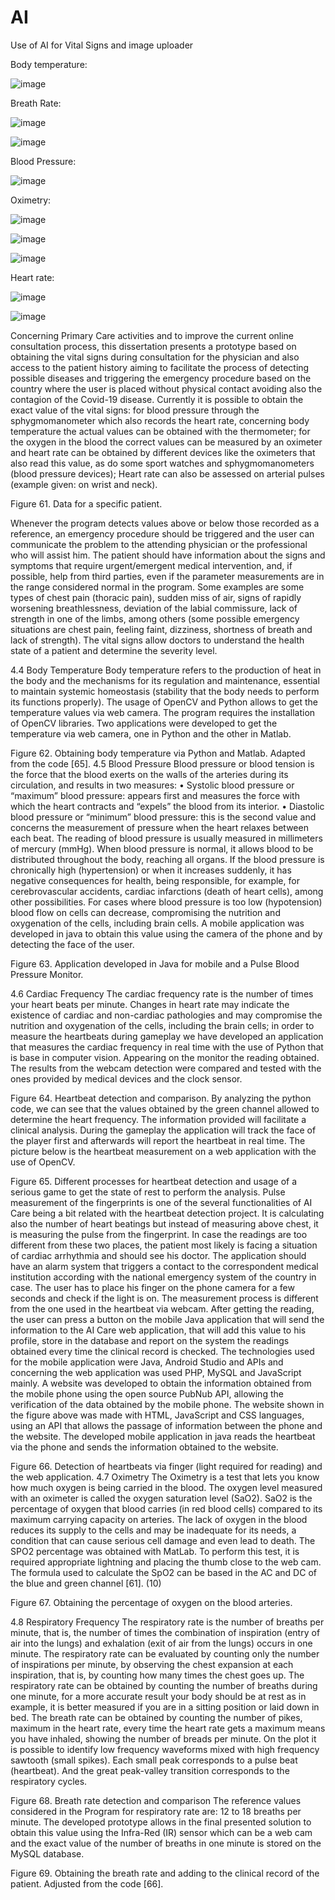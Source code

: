 # AI

Use of AI for Vital Signs and image uploader

Body temperature:

![image](https://user-images.githubusercontent.com/26171557/187051252-ff50c380-c97f-44b4-aa50-6deffb193d83.png)


Breath Rate:

![image](https://user-images.githubusercontent.com/26171557/187051279-0c54354f-60e8-43ad-b049-5f2dccd4321f.png)

![image](https://user-images.githubusercontent.com/26171557/187051282-69b244e1-afc0-47b5-80ee-daac51ef0f11.png)



Blood Pressure:

![image](https://user-images.githubusercontent.com/26171557/187051266-8f75ed75-4a65-4216-9451-c4ee192f4e0a.png)



Oximetry:

![image](https://user-images.githubusercontent.com/26171557/187051291-29793c2a-c1e0-4d85-8e7a-3dde39b8200b.png)

![image](https://user-images.githubusercontent.com/26171557/187051293-fc61687d-8692-4489-95cf-615ec9c20328.png)

![image](https://user-images.githubusercontent.com/26171557/187051299-4b53f33c-5c22-42d7-9e80-81be9bcfc81b.png)


Heart rate:

![image](https://user-images.githubusercontent.com/26171557/187051315-2fb6dd35-c72e-41ee-9c85-ee0abb947cfa.png)


![image](https://user-images.githubusercontent.com/26171557/187051317-099ac757-8abf-4097-80d9-89d02c51f1ca.png)


Concerning Primary Care activities and to improve the current online consultation process, this dissertation presents a prototype based on obtaining the vital signs during consultation for the physician and also access to the patient history aiming to facilitate the process of detecting possible diseases and triggering the emergency procedure based on the country where the user is placed without physical contact avoiding also the contagion of the Covid-19 disease.
Currently it is possible to obtain the exact value of the vital signs: for blood pressure through the sphygmomanometer which also records the heart rate, concerning body temperature the actual values can be obtained with the thermometer; for the oxygen in the blood the correct values can be measured by an oximeter and heart rate can be obtained by different devices like the oximeters that also read this value, as do some sport watches and sphygmomanometers (blood pressure devices); Heart rate can also be assessed on arterial pulses (example given: on wrist and neck).
       
Figure 61. Data for a specific patient.

Whenever the program detects values above or below those recorded as a reference, an emergency procedure should be triggered and the user can communicate the problem to the attending physician or the professional who will assist him.
The patient should have information about the signs and symptoms that require urgent/emergent medical intervention, and, if possible, help from third parties, even if the parameter measurements are in the range considered normal in the program. Some examples are some types of chest pain (thoracic pain), sudden miss of air, signs of rapidly worsening breathlessness, deviation of the labial commissure, lack of strength in one of the limbs, among others (some possible emergency situations are chest pain, feeling faint, dizziness, shortness of breath and lack of strength). The vital signs allow doctors to understand the health state of a patient and determine the severity level.

4.4	Body Temperature
Body temperature refers to the production of heat in the body and the mechanisms for its regulation and maintenance, essential to maintain systemic homeostasis (stability that the body needs to perform its functions properly). The usage of OpenCV and Python allows to get the temperature values via web camera. The program requires the installation of OpenCV libraries. Two applications were developed to get the temperature via web camera, one in Python and the other in Matlab.
      
Figure 62. Obtaining body temperature via Python and Matlab. Adapted from the code [65].
4.5	Blood Pressure
Blood pressure or blood tension is the force that the blood exerts on the walls of the arteries during its circulation, and results in two measures:
• Systolic blood pressure or “maximum” blood pressure: appears first and measures the force with which the heart contracts and “expels” the blood from its interior.
• Diastolic blood pressure or “minimum” blood pressure: this is the second value and concerns the measurement of pressure when the heart relaxes between each beat.
The reading of blood pressure is usually measured in millimeters of mercury (mmHg). When blood pressure is normal, it allows blood to be distributed throughout the body, reaching all organs. If the blood pressure is chronically high (hypertension) or when it increases suddenly, it has negative consequences for health, being responsible, for example, for cerebrovascular accidents, cardiac infarctions (death of heart cells), among other possibilities. For cases where blood pressure is too low (hypotension) blood flow on cells can decrease, compromising the nutrition and oxygenation of the cells, including brain cells. A mobile application was developed in java to obtain this value using the camera of the phone and by detecting the face of the user.
     
Figure 63. Application developed in Java for mobile and a Pulse Blood Pressure Monitor.

4.6	Cardiac Frequency
The cardiac frequency rate is the number of times your heart beats per minute. Changes in heart rate may indicate the existence of cardiac and non-cardiac pathologies and may compromise the nutrition and oxygenation of the cells, including the brain cells; in order to measure the heartbeats during gameplay we have developed an application that measures the cardiac frequency in real time with the use of Python that is base in computer vision. Appearing on the monitor the reading obtained. The results from the webcam detection were compared and tested with the ones provided by medical devices and the clock sensor.
  
Figure 64. Heartbeat detection and comparison.
By analyzing the python code, we can see that the values obtained by the green channel allowed to determine the heart frequency.
The information provided will facilitate a clinical analysis. During the gameplay the application will track the face of the player first and afterwards will report the heartbeat in real time. The picture below is the heartbeat measurement on a web application with the use of OpenCV.
   
Figure 65. Different processes for heartbeat detection and usage of a serious game to get the state of rest to perform the analysis.
Pulse measurement of the fingerprints is one of the several functionalities of AI Care being a bit related with the heartbeat detection project. It is calculating also the number of heart beatings but instead of measuring above chest, it is measuring the pulse from the fingerprint. In case the readings are too different from these two places, the patient most likely is facing a situation of cardiac arrhythmia and should see his doctor.
The application should have an alarm system that triggers a contact to the correspondent medical institution according with the national emergency system of the country in case. The user has to place his finger on the phone camera for a few seconds and check if the light is on. The measurement process is different from the one used in the heartbeat via webcam. After getting the reading, the user can press a button on the mobile Java application that will send the information to the AI Care web application, that will add this value to his profile, store in the database and report on the system the readings obtained every time the clinical record is checked.
The technologies used for the mobile application were Java, Android Studio and APIs and concerning the web application was used PHP, MySQL and JavaScript mainly.
A website was developed to obtain the information obtained from the mobile phone using the open source PubNub API, allowing the verification of the data obtained by the mobile phone. The website shown in the figure above was made with HTML, JavaScript and CSS languages, using an API that allows the passage of information between the phone and the website. The developed mobile application in java reads the heartbeat via the phone and sends the information obtained to the website.
   
   
Figure 66. Detection of heartbeats via finger (light required for reading) and the web application.
4.7	Oximetry
The Oximetry is a test that lets you know how much oxygen is being carried in the blood. The oxygen level measured with an oximeter is called the oxygen saturation level (SaO2). SaO2 is the percentage of oxygen that blood carries (in red blood cells) compared to its maximum carrying capacity on arteries. The lack of oxygen in the blood reduces its supply to the cells  and may be inadequate for its needs, a condition that can cause serious cell damage and even lead to death. The SPO2 percentage was obtained with MatLab. To perform this test, it is required appropriate lightning and placing the thumb close to the web cam.
The formula used to calculate the SpO2 can be based in the AC and DC of the blue and green channel [61].
(10)
   
Figure 67. Obtaining the percentage of oxygen on the blood arteries.

4.8	Respiratory Frequency
The respiratory rate is the number of breaths per minute, that is, the number of times the combination of inspiration (entry of air into the lungs) and exhalation (exit of air from the lungs) occurs in one minute. The respiratory rate can be evaluated by counting only the number of inspirations per minute, by observing the chest expansion at each inspiration, that is, by counting how many times the chest goes up.
The respiratory rate can be obtained by counting the number of breaths during one minute, for a more accurate result your body should be at rest as in example, it is better measured if you are in a sitting position or laid down in bed. The breath rate can be obtained by counting the number of pikes, maximum in the heart rate, every time the heart rate gets a maximum means you have inhaled, showing the number of breads per minute. On the plot it is possible to identify low frequency waveforms mixed with high frequency sawtooth (small spikes). Each small peak corresponds to a pulse beat (heartbeat). And the great peak-valley transition corresponds to the respiratory cycles.
  
Figure 68. Breath rate detection and comparison
The reference values considered in the Program for respiratory rate are: 12 to 18 breaths per minute. The developed prototype allows in the final presented solution to obtain this value using the Infra-Red (IR) sensor which can be a web cam and the exact value of the number of breaths in one minute is stored on the MySQL database.
  
Figure 69. Obtaining the breath rate and adding to the clinical record of the patient. Adjusted from the code [66].


